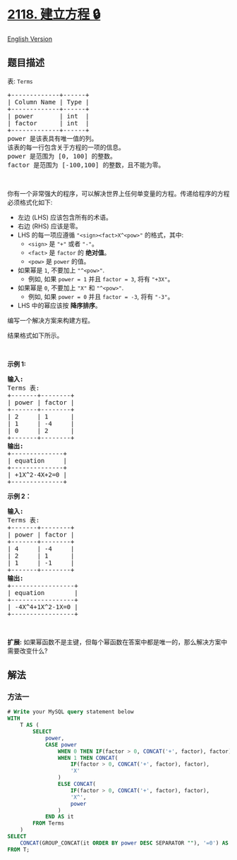# [2118. 建立方程 🔒](https://leetcode.cn/problems/build-the-equation)

[English Version](/solution/2100-2199/2118.Build%20the%20Equation/README_EN.md)

<!-- tags:数据库 -->

<!-- difficulty:困难 -->

## 题目描述

<!-- 这里写题目描述 -->

<p>表: <code>Terms</code></p>

<pre>
+-------------+------+
| Column Name | Type |
+-------------+------+
| power       | int  |
| factor      | int  |
+-------------+------+
power 是该表具有唯一值的列。
该表的每一行包含关于方程的一项的信息。
power 是范围为 [0, 100] 的整数。
factor 是范围为 [-100,100] 的整数，且不能为零。
</pre>

<p>&nbsp;</p>

<p>你有一个非常强大的程序，可以解决世界上任何单变量的方程。传递给程序的方程必须格式化如下:</p>

<ul>
	<li>左边 (LHS) 应该包含所有的术语。</li>
	<li>右边 (RHS) 应该是零。</li>
	<li>LHS 的每一项应遵循 <code>"&lt;sign&gt;&lt;fact&gt;X^&lt;pow&gt;"</code>&nbsp;的格式，其中:
	<ul>
		<li><code>&lt;sign&gt;</code> 是 <code>"+"</code> 或者&nbsp;<code>"-"</code>。</li>
		<li><code>&lt;fact&gt;</code>&nbsp;是&nbsp;<code>factor</code>&nbsp;的 <strong>绝对值</strong>。</li>
		<li><code>&lt;pow&gt;</code> 是 <code>power</code>&nbsp;的值。</li>
	</ul>
	</li>
	<li>如果幂是 <code>1</code>, 不要加上&nbsp;<code>"^&lt;pow&gt;"</code>.
	<ul>
		<li>例如, 如果&nbsp;<code>power = 1</code> 并且&nbsp;<code>factor = 3</code>, 将有 <code>"+3X"</code>。</li>
	</ul>
	</li>
	<li>如果幂是 <code>0</code>,&nbsp;不要加上&nbsp;<code>"X"</code> 和&nbsp;<code>"^&lt;pow&gt;"</code>.
	<ul>
		<li>例如, 如果&nbsp;<code>power = 0</code> 并且&nbsp;<code>factor = -3</code>, 将有 <code>"-3"</code>。</li>
	</ul>
	</li>
	<li>LHS 中的幂应该按 <strong>降序排序</strong>。</li>
</ul>

<p data-group="1-1">编写一个解决方案来构建方程。</p>

<p>结果格式如下所示。</p>

<p>&nbsp;</p>

<p><strong>示例 1:</strong></p>

<pre>
<strong>输入:</strong> 
Terms 表:
+-------+--------+
| power | factor |
+-------+--------+
| 2     | 1      |
| 1     | -4     |
| 0     | 2      |
+-------+--------+
<strong>输出:</strong> 
+--------------+
| equation     |
+--------------+
| +1X^2-4X+2=0 |
+--------------+
</pre>

<p><strong>示例&nbsp;2：</strong></p>

<pre>
<strong>输入:</strong> 
Terms 表:
+-------+--------+
| power | factor |
+-------+--------+
| 4     | -4     |
| 2     | 1      |
| 1     | -1     |
+-------+--------+
<strong>输出:</strong> 
+-----------------+
| equation        |
+-----------------+
| -4X^4+1X^2-1X=0 |
+-----------------+
</pre>

<p>&nbsp;</p>

<p><strong>扩展:</strong> 如果幂函数不是主键，但每个幂函数在答案中都是唯一的，那么解决方案中需要改变什么?</p>

## 解法

### 方法一

<!-- tabs:start -->

```sql
# Write your MySQL query statement below
WITH
    T AS (
        SELECT
            power,
            CASE power
                WHEN 0 THEN IF(factor > 0, CONCAT('+', factor), factor)
                WHEN 1 THEN CONCAT(
                    IF(factor > 0, CONCAT('+', factor), factor),
                    'X'
                )
                ELSE CONCAT(
                    IF(factor > 0, CONCAT('+', factor), factor),
                    'X^',
                    power
                )
            END AS it
        FROM Terms
    )
SELECT
    CONCAT(GROUP_CONCAT(it ORDER BY power DESC SEPARATOR ""), '=0') AS equation
FROM T;
```

<!-- tabs:end -->

<!-- end -->
